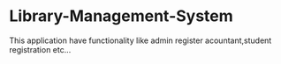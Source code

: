 # Library-Management-System
This application have functionality like admin register acountant,student registration etc...
